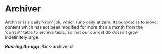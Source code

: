 Archiver
=========

Archiver is a daily 'cron' job, which runs daily at 2am. Its purpose is to move content which has not been modified
for more than a month from the 'current' table to archive table, so that our current db doesn't grow indefinitely large.

***Running the app***
./kick-archiver.sh

